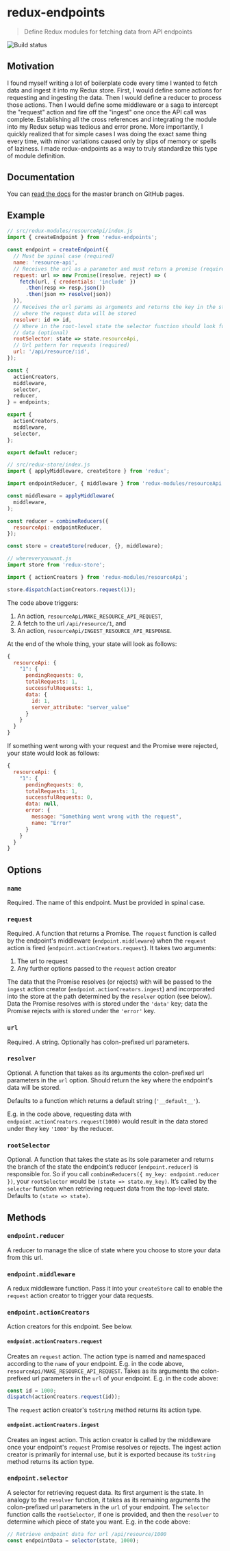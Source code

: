 # redux-endpoints
> Define Redux modules for fetching data from API endpoints

![Build status](https://travis-ci.org/dylanonelson/redux-endpoints.svg?branch=master)

## Motivation
I found myself writing a lot of boilerplate code every time I wanted to fetch data and ingest it into my Redux store. First, I would define some actions for requesting and ingesting the data. Then I would define a reducer to process those actions. Then I would define some middleware or a saga to intercept the "request" action and fire off the "ingest" one once the API call was complete. Establishing all the cross references and integrating the module into my Redux setup was tedious and error prone. More importantly, I quickly realized that for simple cases I was doing the exact same thing every time, with minor variations caused only by slips of memory or spells of laziness. I made redux-endpoints as a way to truly standardize this type of module definition.

## Documentation
You can [read the docs](https://dylanonelson.github.io/redux-endpoints/) for the master branch on GitHub pages.

## Example
```js
// src/redux-modules/resourceApi/index.js
import { createEndpoint } from 'redux-endpoints';

const endpoint = createEndpoint({
  // Must be spinal case (required)
  name: 'resource-api',
  // Receives the url as a parameter and must return a promise (required)
  request: url => new Promise((resolve, reject) => (
    fetch(url, { credentials: 'include' })
      .then(resp => resp.json())
      .then(json => resolve(json))
  )),
  // Receives the url params as arguments and returns the key in the state (optional)
  // where the request data will be stored
  resolver: id => id,
  // Where in the root-level state the selector function should look for request
  // data (optional)
  rootSelector: state => state.resourceApi,
  // Url pattern for requests (required)
  url: '/api/resource/:id',
});

const {
  actionCreators,
  middleware,
  selector,
  reducer,
} = endpoints;

export {
  actionCreators,
  middleware,
  selector,
};

export default reducer;
```

```js
// src/redux-store/index.js
import { applyMiddleware, createStore } from 'redux';

import endpointReducer, { middleware } from 'redux-modules/resourceApi';

const middleware = applyMiddleware(
  middleware,
);

const reducer = combineReducers({
  resourceApi: endpointReducer,
});

const store = createStore(reducer, {}, middleware);
```

```js
// whereveryouwant.js
import store from 'redux-store';

import { actionCreators } from 'redux-modules/resourceApi';

store.dispatch(actionCreators.request(1));
```

The code above triggers:
1. An action, `resourceApi/MAKE_RESOURCE_API_REQUEST`,
1. A fetch to the url `/api/resource/1`, and
1. An action, `resourceApi/INGEST_RESOURCE_API_RESPONSE`.

At the end of the whole thing, your state will look as follows:
```js
{
  resourceApi: {
    "1": {
      pendingRequests: 0,
      totalRequests: 1,
      successfulRequests: 1,
      data: {
        id: 1,
        server_attribute: "server_value"
      }
    }
  }
}
```

If something went wrong with your request and the Promise were rejected, your state would look as follows:
```js
{
  resourceApi: {
    "1": {
      pendingRequests: 0,
      totalRequests: 1,
      successfulRequests: 0,
      data: null,
      error: {
        message: "Something went wrong with the request",
        name: "Error"
      }
    }
  }
}
```

## Options

### `name`
Required. The name of this endpoint. Must be provided in spinal case.

### `request`
Required. A function that returns a Promise. The `request` function is called by the endpoint's middleware (`endpoint.middleware`) when the `request` action is fired (`endpoint.actionCreators.request`). It takes two arguments:

1. The url to request
1. Any further options passed to the `request` action creator

The data that the Promise resolves (or rejects) with will be passed to the `ingest` action creator (`endpoint.actionCreators.ingest`) and incorporated into the store at the path determined by the `resolver` option (see below). Data the Promise resolves with is stored under the `'data'` key; data the Promise rejects with is stored under the `'error'` key.

### `url`
Required. A string. Optionally has colon-prefixed url parameters.

### `resolver`
Optional. A function that takes as its arguments the colon-prefixed url parameters in the `url` option. Should return the key where the endpoint's data will be stored.

Defaults to a function which returns a default string (`'__default__'`).

E.g. in the code above, requesting data with `endpoint.actionCreators.request(1000)` would result in the data stored under they key `'1000'` by the reducer.

### `rootSelector`
Optional. A function that takes the state as its sole parameter and returns the branch of the state the endpoint’s reducer (`endpoint.reducer`) is responsible for. So if you call `combineReducers({ my_key: endpoint.reducer })`, your `rootSelector` would be `(state => state.my_key)`. It’s called by the `selector` function when retrieving request data from the top-level state. Defaults to `(state => state)`.

## Methods

### `endpoint.reducer`

A reducer to manage the slice of state where you choose to store your data from this url.

### `endpoint.middleware`

A redux middleware function. Pass it into your `createStore` call to enable the `request` action creator to trigger your data requests.

### `endpoint.actionCreators`

Action creators for this endpoint. See below.

#### `endpoint.actionCreators.request`

Creates an `request` action. The action type is named and namespaced according to the `name` of your endpoint. E.g. in the code above, `resourceApi/MAKE_RESOURCE_API_REQUEST`. Takes as its arguments the colon-prefixed url parameters in the `url` of your endpoint. E.g. in the code above:

```javascript
const id = 1000;
dispatch(actionCreators.request(id));
```

The `request` action creator's `toString` method returns its action type.

#### `endpoint.actionCreators.ingest`
Creates an ingest action. This action creator is called by the middleware once your endpoint's `request` Promise resolves or rejects. The ingest action creator is primarily for internal use, but it is exported because its `toString` method returns its action type.

### `endpoint.selector`
A selector for retrieving request data. Its first argument is the state. In analogy to the `resolver` function, it takes as its remaining arguments the colon-prefixed url parameters in the `url` of your endpoint. The `selector` function calls the `rootSelector`, if one is provided, and then the `resolver` to determine which piece of state you want. E.g. in the code above:

```javascript
// Retrieve endpoint data for url /api/resource/1000
const endpointData = selector(state, 1000);
```
